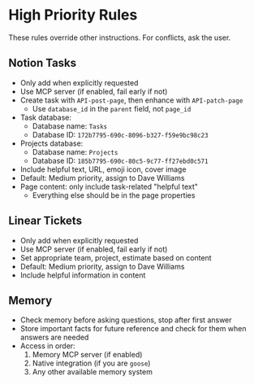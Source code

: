 # High Priority Rules

These rules override other instructions. For conflicts, ask the user.

## Notion Tasks

- Only add when explicitly requested
- Use MCP server (if enabled, fail early if not)
- Create task with `API-post-page`, then enhance with `API-patch-page`
  - Use `database_id` in the `parent` field, not `page_id`
- Task database:
  - Database name: `Tasks`
  - Database ID: `172b7795-690c-8096-b327-f59e9bc98c23`
- Projects database:
  - Database name: `Projects`
  - Database ID: `185b7795-690c-80c5-9c77-ff27ebd0c571`
- Include helpful text, URL, emoji icon, cover image
- Default: Medium priority, assign to Dave Williams
- Page content: only include task-related "helpful text"
  - Everything else should be in the page properties

## Linear Tickets

- Only add when explicitly requested
- Use MCP server (if enabled, fail early if not)
- Set appropriate team, project, estimate based on content
- Default: Medium priority, assign to Dave Williams
- Include helpful information in content

## Memory

- Check memory before asking questions, stop after first answer
- Store important facts for future reference and check for them when answers are needed
- Access in order:
  1. Memory MCP server (if enabled)
  2. Native integration (if you are `goose`)
  3. Any other available memory system
